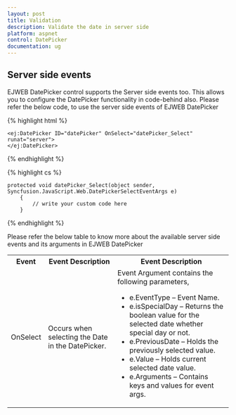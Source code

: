```yaml
---
layout: post
title: Validation
description: Validate the date in server side
platform: aspnet
control: DatePicker
documentation: ug
---
```


## Server side events

EJWEB DatePicker control supports the Server side events too. This allows you to configure the DatePicker functionality in code-behind also. Please refer the below code, to use the server side events of EJWEB DatePicker

{% highlight html %}

    <ej:DatePicker ID="datePicker" OnSelect="datePicker_Select" runat="server">
    </ej:DatePicker>

{% endhighlight %}


{% highlight cs %}

    protected void datePicker_Select(object sender, Syncfusion.JavaScript.Web.DatePickerSelectEventArgs e)
        {
            // write your custom code here
        }

{% endhighlight %}

Please refer the below table to know more about the available server side events and its arguments in EJWEB DatePicker


<table> <tr> <th> Event</th><th> Event Description</th><th> Event Description</th></tr> <tr> <td> OnSelect</td><td> Occurs when selecting the Date in the DatePicker.</td><td> Event Argument contains the following parameters, <ul> <li>e.EventType – Event Name.</li> <li>e.isSpecialDay – Returns the boolean value for the selected date whether special day or not.</li> <li>e.PreviousDate – Holds the previously selected value.</li> <li>e.Value – Holds current selected date value.</li> <li>e.Arguments – Contains keys and values for event args.</li> </ul></td></tr> </table>
